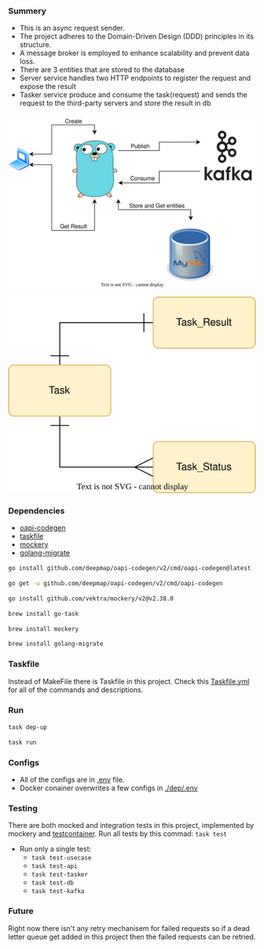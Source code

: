 ### Summery

- This is an async request sender.
- The project adheres to the Domain-Driven Design (DDD) principles in its structure.
- A message broker is employed to enhance scalability and prevent data loss.
- There are 3 entities that are stored to the database
- Server service handles two HTTP endpoints to register the request and expose the result
- Tasker service produce and consume the task(request) and sends the request to the third-party servers and store the result in db

![Flow](./images/request_tasker_flow.drawio.svg)

![Schema](./images/request_tasker_DB.drawio.svg)

### Dependencies

- [oapi-codegen](https://github.com/deepmap/oapi-codegen)     
- [taskfile](https://taskfile.dev/)                           
- [mockery](https://github.com/vektra/mockery)                
- [golang-migrate](https://github.com/golang-migrate/migrate) 

``` bash
go install github.com/deepmap/oapi-codegen/v2/cmd/oapi-codegen@latest
```

``` bash
go get -u github.com/deepmap/oapi-codegen/v2/cmd/oapi-codegen
```

``` bash
go install github.com/vektra/mockery/v2@v2.38.0
```

``` bash
brew install go-task
```

``` bash
brew install mockery
```

``` bash
brew install golang-migrate
```

### Taskfile

Instead of MakeFile there is Taskfile in this project. Check this [Taskfile.yml](./Taskfile.yml) for all of the commands and descriptions.


### Run

``` bash
task dep-up
```

``` bash
task run
```

### Configs

- All of the configs are in [.env](./.env) file.
- Docker conainer overwrites a few configs in [./dep/.env](./dep/.env)

### Testing

There are both mocked and integration tests in this project, implemented by mockery and [testcontainer](https://testcontainers.com/).
Run all tests by this commad: `task test`
- Run only a single test:
  - `task test-usecase`
  - `task test-api`
  - `task test-tasker`
  - `task test-db`
  - `task test-kafka`


### Future
Right now there isn't any retry mechanisem for failed requests so if a dead letter queue get added in this project then the failed requests can be retried.